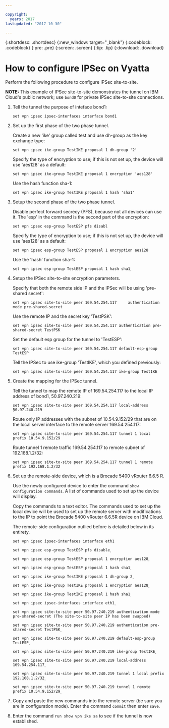 ```yaml
---

copyright:
  years: 2017
lastupdated: "2017-10-30"

---
```


{:shortdesc: .shortdesc}
{:new_window: target="_blank"}
{:codeblock: .codeblock}
{:pre: .pre}
{:screen: .screen}
{:tip: .tip}
{:download: .download}

# How to configure IPSec on Vyatta
Perform the following procedure to configure IPSec site-to-site. 

**NOTE:** This example of IPSec site-to-site demonstrates the tunnel on IBM Cloud's public network; use `bond0` for private IPSec site-to-site connections.

1. Tell the tunnel the purpose of inteface bond1:

	`set vpn ipsec ipsec-interfaces interface bond1`

2. Set up the first phase of the two phase tunnel.

	Create a new 'ike' group called test and use dh-group as the key exchange type:
	
	`set vpn ipsec ike-group TestIKE proposal 1 dh-group '2'`

	Specify the type of encryption to use; if this is not set up, the device will use 'aes128' as a default:

	`set vpn ipsec ike-group TestIKE proposal 1 encryption 'aes128'`

	Use the hash function sha-1:
	
	`set vpn ipsec ike-group TestIKE proposal 1 hash 'sha1'`
	
3. Setup the second phase of the two phase tunnel. 

	Disable perfect forward secrecy (PFS), because not all devices can use it. The 'esp' in the command is the second part of the encryption:
	
	`set vpn ipsec esp-group TestESP pfs disabl`

	Specify the type of encryption to use; if this is not set up, the device will use 'aes128' as a default:

	`set vpn ipsec esp-group TestESP proposal 1 encryption aes128`

	Use the 'hash' function sha-1:

	`set vpn ipsec esp-group TestESP proposal 1 hash sha1۪`

4. Setup the IPSec site-to-site encryption parameters.

	Specify that both the remote side IP and the IPSec will be using 'pre-shared secret':

	`set vpn ipsec site-to-site peer 169.54.254.117 	authentication mode pre-shared-secret`
	
	Use the remote IP and the secret key 'TestPSK':

	`set vpn ipsec site-to-site peer 169.54.254.117 authentication pre-shared-secret TestPSK`
	
	Set the default esp group for the tunnel to 'TestESP':

	`set vpn ipsec site-to-site peer 169.54.254.117 default-esp-group TestESP`
		
	Tell the IPSec to use ike-group 'TestIKE', which you defined previously:
	
	`set vpn ipsec site-to-site peer 169.54.254.117 ike-group TestIKE`

5. Create the mapping for the IPSec tunnel. 

	Tell the tunnel to map the remote IP of 169.54.254.117 to the local IP address of bond1, 50.97.240.219:

	`set vpn ipsec site-to-site peer 169.54.254.117 local-address ۪50.97.240.219`
	
	Route only IP addresses with the subnet of 10.54.9.152/29 that are on the local server interface to the remote server 169.54.254.117:

	`set vpn ipsec site-to-site peer 169.54.254.117 tunnel 1 local prefix 10.54.9.152/29`
		
	Route tunnel 1 remote traffic 169.54.254.117 to remote subnet of 192.168.1.2/32:
	
	`set vpn ipsec site-to-site peer 169.54.254.117 tunnel 1 remote prefix 192.168.1.2/32`

6. Set up the remote-side device, which is a Brocade 5400 vRouter 6.6.5 R.

	Use the newly configured device to enter the command `show configuration commands`. A list of commands used to set up the device will display.

	Copy the commands to a text editor. The commands used to set up the local device will be used to set up the remote server with modifications to the IP to point the Brocade 5400 vRouter 6.6.5R device on IBM Cloud.

	The remote-side configuration outlied before is detailed below in its entirety.

	~~~
	set vpn ipsec ipsec-interfaces interface eth1
	
	set vpn ipsec esp-group TestESP pfs disable۪
	
	set vpn ipsec esp-group TestESP proposal 1 encryption aes128۪
	
	set vpn ipsec esp-group TestESP proposal 1 hash sha1۪
	
	set vpn ipsec ike-group TestIKE proposal 1 dh-group 2۪
	
	set vpn ipsec ike-group TestIKE proposal 1 encryption aes128۪
	
	set vpn ipsec ike-group TestIKE proposal 1 hash sha1۪
	
	set vpn ipsec ipsec-interfaces interface eth1۪
	
	set vpn ipsec site-to-site peer 50.97.240.219 authentication mode pre-shared-secret (The site-to-site peer IP has been swapped)
	
	set vpn ipsec site-to-site peer 50.97.240.219 authentication pre-shared-secret TestPSK۪
	
	set vpn ipsec site-to-site peer 50.97.240.219 default-esp-group TestESP۪
	
	set vpn ipsec site-to-site peer 50.97.240.219 ike-group TestIKE۪
	
	set vpn ipsec site-to-site peer 50.97.240.219 local-address 169.54.254.117۪ 
	
	set vpn ipsec site-to-site peer 50.97.240.219 tunnel 1 local prefix 192.168.1.2/32۪
	
	set vpn ipsec site-to-site peer 50.97.240.219 tunnel 1 remote prefix 10.54.9.152/29۪ 
	~~~

7. Copy and paste the new commands into the remote server (be sure you are in configuration mode). Enter the command `commit` then enter `save`.

8. Enter the command `run show vpn ike sa` to see if the tunnel is now established.
